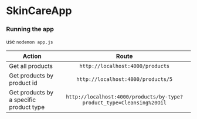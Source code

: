 # SkinCareApp

### Running the app
use `nodemon app.js`



| Action  | Route |
| ------------- |:-------------:|
| Get all products     | `http://localhost:4000/products`     |
| Get products by product id      | `http://localhost:4000/products/5`     |
| Get products by a specific product type      | `http://localhost:4000/products/by-type?product_type=Cleansing%20Oil`     |

